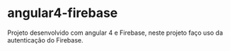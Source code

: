 # angular4-firebase
Projeto desenvolvido com angular 4 e Firebase, neste projeto faço uso da autenticação do Firebase.
